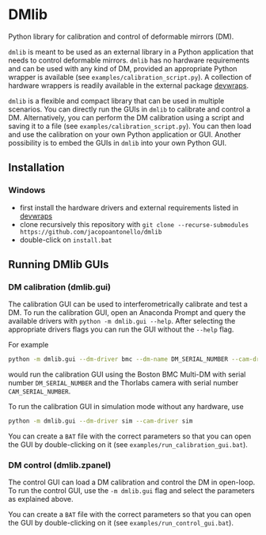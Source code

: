 # DMlib
Python library for calibration and control of deformable mirrors (DM).

`dmlib` is meant to be used as an external library in a Python application that needs to control deformable mirrors. `dmlib` has no hardware requirements and can be used with any kind of DM, provided an appropriate Python wrapper is available (see `examples/calibration_script.py`). A collection of hardware wrappers is readily available in the external package [devwraps](https://github.com/jacopoantonello/devwraps).

`dmlib` is a flexible and compact library that can be used in multiple scenarios. You can directly run the GUIs in `dmlib` to calibrate and control a DM. Alternatively, you can perform the DM calibration using a script and saving it to a file (see `examples/calibration_script.py`). You can then load and use the calibration on your own Python application or GUI. Another possibility is to embed the GUIs in `dmlib` into your own Python GUI.

## Installation
### Windows
* first install the hardware drivers and external requirements listed in [devwraps](https://github.com/jacopoantonello/devwraps)
* clone recursively this repository with `git clone --recurse-submodules https://github.com/jacopoantonello/dmlib`
* double-click on `install.bat`

## Running DMlib GUIs
### DM calibration (dmlib.gui)
The calibration GUI can be used to interferometrically calibrate and test a DM. To run the calibration GUI, open an Anaconda Prompt and query the available drivers with `python -m dmlib.gui --help`. After selecting the appropriate drivers flags you can run the GUI without the `--help` flag.

For example
```bash
python -m dmlib.gui --dm-driver bmc --dm-name DM_SERIAL_NUMBER --cam-driver thorcam --cam-name CAM_SERIAL_NUMBER
```
would run the calibration GUI using the Boston BMC Multi-DM with serial number `DM_SERIAL_NUMBER` and the Thorlabs camera with serial number `CAM_SERIAL_NUMBER`.

To run the calibration GUI in simulation mode without any hardware, use
```bash
python -m dmlib.gui --dm-driver sim --cam-driver sim
```

You can create a `BAT` file with the correct parameters so that you can open the GUI by double-clicking on it (see `examples/run_calibration_gui.bat`).

### DM control (dmlib.zpanel)
The control GUI can load a DM calibration and control the DM in open-loop. To run the control GUI, use the `-m dmlib.gui` flag and select the parameters as explained above.

You can create a `BAT` file with the correct parameters so that you can open the GUI by double-clicking on it (see `examples/run_control_gui.bat`).
